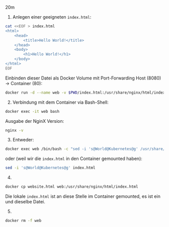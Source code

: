 20m
1. Anlegen einer geeigneten `index.html`:

```sh
cat <<EOF > index.html
<html>
    <head>
        <title>Hello World!</title>
    </head>
    <body>
        <h1>Hello World!</h1>
    </body>
</html>
EOF
```

Einbinden dieser Datei als Docker Volume mit Port-Forwarding Host (8080) -> Container (80):

```sh
docker run -d --name web -v $PWD/index.html:/usr/share/nginx/html/index.html -p 8080:80 nginx
```

2. Verbindung mit dem Container via Bash-Shell:

```sh
docker exec -it web bash
```

Ausgabe der NginX Version:

```sh
nginx -v
```

3. Entweder:

```sh
docker exec web /bin/bash -c "sed -i 's@World@Kubernetes@g' /usr/share/nginx/html/index.html"
```

oder (weil wir die `index.html` in den Container gemounted haben):

```sh
sed -i 's@World@Kubernetes@g' index.html
```

4.

```sh
docker cp website.html web:/usr/share/nginx/html/index.html
```

Die lokale `index.html` ist an diese Stelle im Container gemounted, es ist ein und dieselbe Datei.

5.

```sh
docker rm -f web
```

